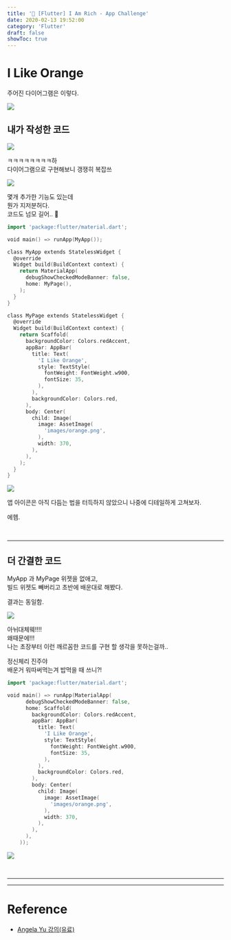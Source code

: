 ```yaml
---
title: '💎 [Flutter] I Am Rich - App Challenge'
date: 2020-02-13 19:52:00
category: 'Flutter'
draft: false 
showToc: true
---
```


# I Like Orange

주어진 다이어그램은 이렇다.

![](https://images.velog.io/images/chajanee/post/238d6957-d4c3-401d-9711-b925aedeb99d/%E1%84%89%E1%85%B3%E1%84%8F%E1%85%B3%E1%84%85%E1%85%B5%E1%86%AB%E1%84%89%E1%85%A3%E1%86%BA%202020-02-13%20%E1%84%8B%E1%85%A9%E1%84%92%E1%85%AE%207.28.50.png)

## 내가 작성한 코드

![](https://images.velog.io/images/chajanee/post/525b0a0c-d85e-4830-98ab-9d18db8c921c/Untitled%20Diagram%20(3).jpg)

ㅋㅋㅋㅋㅋㅋㅋㅋ하  
다이어그램으로 구현해보니 갱쟁히 복잡쓰  

![](https://images.velog.io/images/chajanee/post/12b3b6f8-d6a8-4c35-8d87-b68992ba75dd/%E1%84%86%E1%85%A9%E1%86%BA%E1%84%86%E1%85%A1%E1%84%84%E1%85%A1%E1%86%BC.png)

몇개 추가한 기능도 있는데   
뭔가 지저분허다.  
코드도 넘모 길어.. 🤔 


```go
import 'package:flutter/material.dart';

void main() => runApp(MyApp());

class MyApp extends StatelessWidget {
  @override
  Widget build(BuildContext context) {
    return MaterialApp(
      debugShowCheckedModeBanner: false,
      home: MyPage(),
    );
  }
}

class MyPage extends StatelessWidget {
  @override
  Widget build(BuildContext context) {
    return Scaffold(
      backgroundColor: Colors.redAccent,
      appBar: AppBar(
        title: Text(
          'I Like Orange',
          style: TextStyle(
            fontWeight: FontWeight.w900,
            fontSize: 35,
          ),
        ),
        backgroundColor: Colors.red,
      ),
      body: Center(
        child: Image(
          image: AssetImage(
            'images/orange.png',
          ),
          width: 370,
        ),
      ),
    );
  }
}

```

![](https://images.velog.io/images/chajanee/post/351812b1-24ff-48ef-b2d2-0aaa6740841d/2020-02-13%2019-19-53.2020-02-13%2019_20_32.gif)

앱 아이콘은 아직 다듬는 법을 터득하지 않았으니 나중에 디테일하게 고쳐보자.  

에헴.

<br/>

---

## 더 간결한 코드

MyApp 과 MyPage 위젯을 없애고,   
빌드 위젯도 빼버리고 초반에 배운대로 해봤다.  

결과는 동일함.  

![](https://images.velog.io/images/chajanee/post/926eacad-f4a5-4db0-a6c5-2d40b30ba0a4/%E1%84%82%E1%85%A1%E1%84%86%E1%85%AE%E1%84%82%E1%85%B4.jpg)

아뉘대체웨!!!!  
왜때문에!!!  
나는 초장부터 이런 깨르꼼한 코드를 구현 할 생각을 못하는걸까..

정신체리 진주야  
배운거 워따써먹는겨 밥먹을 때 쓰니?!

```go
import 'package:flutter/material.dart';

void main() => runApp(MaterialApp(
      debugShowCheckedModeBanner: false,
      home: Scaffold(
        backgroundColor: Colors.redAccent,
        appBar: AppBar(
          title: Text(
            'I Like Orange',
            style: TextStyle(
              fontWeight: FontWeight.w900,
              fontSize: 35,
            ),
          ),
          backgroundColor: Colors.red,
        ),
        body: Center(
          child: Image(
            image: AssetImage(
              'images/orange.png',
            ),
            width: 370,
          ),
        ),
      ),
    ));

```

![](https://images.velog.io/images/chajanee/post/279e109e-e31e-4238-970c-ae2f8f33f174/%E1%84%89%E1%85%B3%E1%84%8F%E1%85%B3%E1%84%85%E1%85%B5%E1%86%AB%E1%84%89%E1%85%A3%E1%86%BA%202020-02-13%20%E1%84%8B%E1%85%A9%E1%84%92%E1%85%AE%207.25.29.png)

<br/>


---
---

# Reference  
- [Angela Yu 강의(유료)](https://www.udemy.com/course/flutter-bootcamp-with-dart/)

